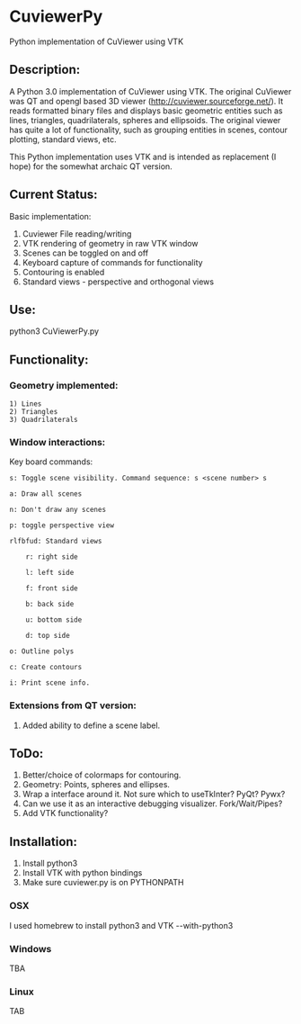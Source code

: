 # CuviewerPy
Python implementation of CuViewer using VTK 

## Description:

A Python 3.0 implementation of CuViewer using VTK. The original CuViewer was QT and opengl based 3D viewer (http://cuviewer.sourceforge.net/). It reads formatted binary files and displays basic geometric entities such as lines, triangles, quadrilaterals, spheres and ellipsoids. The original viewer has quite a lot of functionality, such as grouping entities in scenes, contour plotting, standard views, etc. 

This Python implementation uses VTK and is intended as replacement (I hope) for the somewhat archaic QT version. 

## Current Status:

Basic implementation:

1) Cuviewer File reading/writing
2) VTK rendering of geometry in raw VTK window  
3) Scenes can be toggled on and off
5) Keyboard capture of commands for functionality
4) Contouring is enabled
6) Standard views - perspective and orthogonal views

## Use:

python3 CuViewerPy.py

## Functionality:

### Geometry implemented:

	1) Lines
	2) Triangles
	3) Quadrilaterals
	
### Window interactions:

Key board commands:

	s: Toggle scene visibility. Command sequence: s <scene number> s
	
	a: Draw all scenes
	
	n: Don't draw any scenes
	
	p: toggle perspective view
	
	rlfbfud: Standard views
	
		r: right side
		
		l: left side
		
		f: front side
		
		b: back side
		
		u: bottom side
		
		d: top side
		
	o: Outline polys
	
	c: Create contours
	
	i: Print scene info.	
	
###	Extensions from QT version:

1) Added ability to define a scene label.

## ToDo:

1) Better/choice of colormaps for contouring.
1) Geometry: Points, spheres and ellipses.
1) Wrap a interface around it. Not sure which to useTkInter? PyQt? Pywx?
2) Can we use it as an interactive debugging visualizer. Fork/Wait/Pipes?
3) Add VTK functionality?

## Installation:

1) Install python3 
1) Install VTK with python bindings
1) Make sure cuviewer.py is on PYTHONPATH

### OSX

I used homebrew to install python3 and VTK --with-python3 

### Windows

TBA

### Linux

TAB

